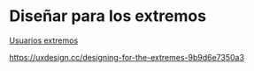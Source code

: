 # Diseñar para los extremos

[Usuarios extremos](diseo-de-estrategia/usuarios-extremos.md)

https://uxdesign.cc/designing-for-the-extremes-9b9d6e7350a3
